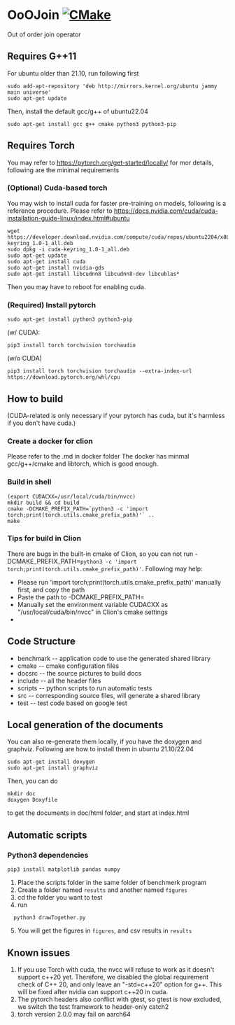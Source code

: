 # OoOJoin [![CMake](https://github.com/intellistream/ModernCPlusProjectTemplate/actions/workflows/cmake.yml/badge.svg?branch=main)](https://github.com/intellistream/ModernCPlusProjectTemplate/actions/workflows/cmake.yml)

Out of order join operator

## Requires G++11

For ubuntu older than 21.10, run following first

```shell
sudo add-apt-repository 'deb http://mirrors.kernel.org/ubuntu jammy main universe'
sudo apt-get update
```

Then, install the default gcc/g++ of ubuntu22.04

```shell
sudo apt-get install gcc g++ cmake python3 python3-pip
```

## Requires Torch

You may refer to https://pytorch.org/get-started/locally/ for mor details, following are the minimal requirements

### (Optional) Cuda-based torch

You may wish to install cuda for faster pre-training on models, following is a reference procedure. Please refer
to https://docs.nvidia.com/cuda/cuda-installation-guide-linux/index.html#ubuntu

```shell
wget https://developer.download.nvidia.com/compute/cuda/repos/ubuntu2204/x86_64/cuda-keyring_1.0-1_all.deb
sudo dpkg -i cuda-keyring_1.0-1_all.deb
sudo apt-get update
sudo apt-get install cuda
sudo apt-get install nvidia-gds
sudo apt-get install libcudnn8 libcudnn8-dev libcublas*
```

Then you may have to reboot for enabling cuda.

### (Required) Install pytorch

```shell
sudo apt-get install python3 python3-pip
```

(w/ CUDA):

```shell
pip3 install torch torchvision torchaudio
```

(w/o CUDA)

```shell
pip3 install torch torchvision torchaudio --extra-index-url https://download.pytorch.org/whl/cpu
```

## How to build

(CUDA-related is only necessary if your pytorch has cuda, but it's harmless if you don't have cuda.)

### Create a docker for clion

Please refer to the .md in docker folder
The docker has minmal gcc/g++/cmake and libtorch, which is good enough.

### Build in shell

```shell
(export CUDACXX=/usr/local/cuda/bin/nvcc)
mkdir build && cd build
cmake -DCMAKE_PREFIX_PATH=`python3 -c 'import torch;print(torch.utils.cmake_prefix_path)'` ..
make 
```

### Tips for build in Clion

There are bugs in the built-in cmake of Clion, so you can not run
-DCMAKE_PREFIX_PATH=`python3 -c 'import torch;print(torch.utils.cmake_prefix_path)'`.
Following may help:

- Please run 'import torch;print(torch.utils.cmake_prefix_path)' manually first, and copy the path
- Paste the path to -DCMAKE_PREFIX_PATH=
- Manually set the environment variable CUDACXX as "/usr/local/cuda/bin/nvcc" in Clion's cmake settings
-

## Code Structure

- benchmark -- application code to use the generated shared library
- cmake -- cmake configuration files
- docsrc -- the source pictures to build docs
- include -- all the header files
- scripts -- python scripts to run automatic tests
- src -- corresponding source files, will generate a shared library
- test -- test code based on google test

## Local generation of the documents

You can also re-generate them locally, if you have the doxygen and graphviz. Following are how to install them in ubuntu
21.10/22.04

```shell
sudo apt-get install doxygen
sudo apt-get install graphviz
```

Then, you can do

```shell
mkdir doc
doxygen Doxyfile
```

to get the documents in doc/html folder, and start at index.html

## Automatic scripts

### Python3 dependencies

```shell
pip3 install matplotlib pandas numpy
```

1. Place the scripts folder in the same folder of benchmerk program
2. Create a folder named ``results`` and another named ``figures``
3. cd the folder you want to test
4. run

```shell
  python3 drawTogether.py
```

5. You will get the figures in ``figures``, and csv results in ``results``

## Known issues

1. If you use Torch with cuda, the nvcc will refuse to work as it doesn't support c++20 yet. Therefore, we disabled the
   global requirement check of C++ 20, and only leave an "-std=c++20" option for g++. This will be fixed after nvidia
   can support c++20 in cuda.
2. The pytorch headers also conflict with gtest, so gtest is now excluded, we switch the test framework to header-only
   catch2
3. torch version 2.0.0 may fail on aarch64